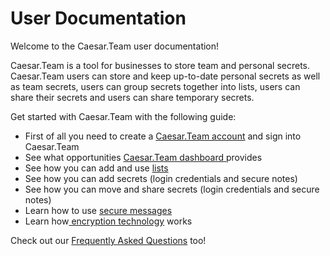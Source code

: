 # User Documentation

Welcome to the Caesar.Team user documentation!

Caesar.Team is a tool for businesses to store team and personal secrets. Caesar.Team users can store and keep up-to-date personal secrets as well as team secrets, users can group secrets together into lists, users can share their secrets and users can share temporary secrets.

Get started with Caesar.Team with the following guide:

* First of all you need to create a [Caesar.Team account](https://github.com/caesar-team/docs/blob/master/user_docs/account.md) and sign into Caesar.Team
* See what opportunities [Caesar.Team dashboard ](https://github.com/caesar-team/docs/blob/master/user_docs/dashboard.md#dashboard)provides
* See how you can add and use [lists](https://github.com/caesar-team/docs/blob/master/user_docs/items.md#lists)
* See how you can add secrets \(login credentials and secure notes\)
* See how you can move and share secrets \(login credentials and secure notes\)
* Learn how to use [secure messages](https://github.com/caesar-team/docs/blob/master/user_docs/secure_messages.md)
* Learn how[ encryption technology](https://github.com/caesar-team/docs/blob/master/user_docs/encryption.md) works

 Check out our [Frequently Asked Questions](https://github.com/caesar-team/docs/blob/master/faq.md) too!

